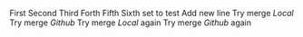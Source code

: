 First
Second
Third
Forth
Fifth
Sixth
set to test
Add new line
Try merge _Local_
Try merge _Github_
Try merge _Local_ again
Try merge _Github_ again
